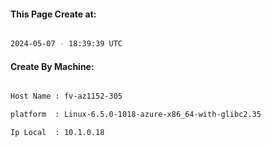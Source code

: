 
   
#### This Page Create at:

```bash

2024-05-07 - 18:39:39 UTC

```

#### Create By Machine:

```bash

Host Name : fv-az1152-305

platform  : Linux-6.5.0-1018-azure-x86_64-with-glibc2.35

Ip Local  : 10.1.0.18

```

